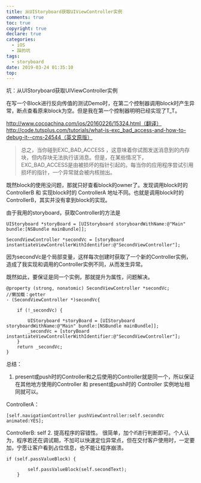 ```yaml
---
title: 从UIStoryboard获取UIViewController实例
comments: true
toc: true
copyright: true
declare: true
categories:
  - iOS
  - 踩的坑
tags:
  - storyboard
date: 2019-03-24 01:35:10
top:
---
```


坑：从UIStoryboard获取UIViewController实例

在写一个Block进行反向传值的测试Demo时，在第二个控制器调用block时产生异常，断点查看原来block为空。但是我在第一个控制器明明已经实现了T_T。<!--more-->

http://www.cocoachina.com/ios/20160226/15324.html（翻译）
http://code.tutsplus.com/tutorials/what-is-exc_bad_access-and-how-to-debug-it--cms-24544（英文原版）
> 总之，当你碰到EXC_BAD_ACCESS ，这意味着你试图发送消息到的内存块，但内存块无法执行该消息。但是，在某些情况下， EXC_BAD_ACCESS是由被损坏的指针引起的。每当你的应用程序尝试引用损坏的指针，一个异常就会被内核抛出。

既然block的使用没问题，那就只好查看block的owner了。发现调用block时的ControllerB 和 实现block时的 ControllerA
地址不同。也就是调用block时的ControllerB，其实并没有拿到block的实现。

由于我用的storyboard，获取Controller的方法是
```
UIStoryboard *storyBoard = [UIStoryboard storyboardWithName:@"Main" bundle:[NSBundle mainBundle]];

SecondViewController *secondVc = [storyBoard instantiateViewControllerWithIdentifier:@"SecondViewController"];
```
因为secondVc是个局部变量，这样每次创建时获取了一个新的Controller实例，造成了我实现和调用的Controller实例不同，从而发生异常。

既然如此，要保证是同一个实例，那就提升为属性，问题解决。
```
@property (strong, nonatomic) SecondViewController *secondVc;
//懒加载：getter
- (SecondViewController *)secondVc{
    
    if (!_secondVc) {
        
        UIStoryboard *storyBoard = [UIStoryboard storyboardWithName:@"Main" bundle:[NSBundle mainBundle]];
        _secondVc = [storyBoard instantiateViewControllerWithIdentifier:@"SecondViewController"];
    }
    return _secondVc;
}
```
总结：
1. present或push时的Controller和之后使用的Controller就是同一个，所以保证在其他地方使用的Controller 和 present或push时的 Controller 实例地址相同就可以。

ControllerA：
```
[self.navigationController pushViewController:self.secondVc animated:YES];
```
ControllerB:    self
2. 提高程序的容错性。
很简单，加个if进行判断即可。个人认为，程序若还在调试期，不加可以快速定位异常点，但在交付客户使用时，一定要加，宁愿让客户看到占位信息，也不能让程序崩溃。
```
if (self.passValueBlock) {
        
        self.passValueBlock(self.secondText);
    }
```
